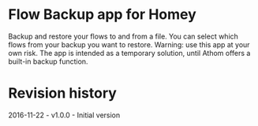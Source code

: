 # Flow Backup app for Homey

Backup and restore your flows to and from a file. You can select which flows from your backup you want to restore.
Warning: use this app at your own risk. The app is intended as a temporary solution, until Athom offers a built-in backup function.

# Revision history

2016-11-22 - v1.0.0 - Initial version
